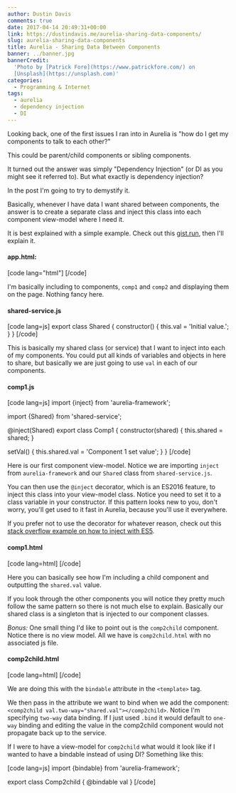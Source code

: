 ```yaml
---
author: Dustin Davis
comments: true
date: 2017-04-14 20:49:31+00:00
link: https://dustindavis.me/aurelia-sharing-data-components/
slug: aurelia-sharing-data-components
title: Aurelia - Sharing Data Between Components
banner: ../banner.jpg
bannerCredit:
  'Photo by [Patrick Fore](https://www.patrickfore.com/) on
  [Unsplash](https://unsplash.com)'
categories:
  - Programming & Internet
tags:
  - aurelia
  - dependency injection
  - DI
---
```


Looking back, one of the first issues I ran into in Aurelia is "how do I get my
components to talk to each other?"

This could be parent/child components or sibling components.

It turned out the answer was simply "Dependency Injection" (or DI as you might
see it referred to). But what exactly is dependency injection?

In the post I'm going to try to demystify it.

Basically, whenever I have data I want shared between components, the answer is
to create a separate class and inject this class into each component view-model
where I need it.

It is best explained with a simple example. Check out this
[gist.run](https://gist.run/?id=060f4d1db4bf7679af00296c0fdd8e5b), then I'll
explain it.

#### app.html:

[code lang="html"] <template> <require from="./comp1"></require>
<require from="./comp2"></require>

<comp1></comp1> <comp2></comp2> </template> [/code]

I'm basically including to components, `comp1` and `comp2` and displaying them
on the page. Nothing fancy here.

#### shared-service.js

[code lang=js] export class Shared { constructor() { this.val = 'Initial
value.'; } } [/code]

This is basically my shared class (or service) that I want to inject into each
of my components. You could put all kinds of variables and objects in here to
share, but basically we are just going to use `val` in each of our components.

#### comp1.js

[code lang=js] import {inject} from 'aurelia-framework';

import {Shared} from 'shared-service';

@inject(Shared) export class Comp1 { constructor(shared) { this.shared = shared;
}

setVal() { this.shared.val = 'Component 1 set value'; } } [/code]

Here is our first component view-model. Notice we are importing `inject` from
`aurelia-framework` and our `Shared` class from `shared-service.js`.

You can then use the `@inject` decorator, which is an ES2016 feature, to inject
this class into your view-model class. Notice you need to set it to a class
variable in your constructor. If this pattern looks new to you, don't worry,
you'll get used to it fast in Aurelia, because you'll use it everywhere.

If you prefer not to use the decorator for whatever reason, check out this
[stack overflow example on how to inject with ES5](http://stackoverflow.com/questions/39122600/how-to-inject-dependencies-in-aurelia-without-using-es6-class-feature).

#### comp1.html

[code lang=html] <template> <require from="./comp1child"></require>

  <div>
    Comp1: ${shared.val}<br>
    <button click.delegate="setVal()">Set Value</button>
  </div><br>

<comp1child></comp1child> </template> [/code]

Here you can basically see how I'm including a child component and outputting
the `shared.val` value.

If you look through the other components you will notice they pretty much follow
the same pattern so there is not much else to explain. Basically our shared
class is a singleton that is injected to our component classes.

_Bonus:_ One small thing I'd like to point out is the `comp2child` component.
Notice there is no view model. All we have is `comp2child.html` with no
associated js file.

#### comp2child.html

[code lang=html] <template bindable="val">

  <div>
    Comp2 Child component with no view-model.<br>
    Edit here too: <input type="text" value.bind="val">
  </div>
</template>
[/code]

We are doing this with the `bindable` attribute in the `<template>` tag.

We then pass in the attribute we want to bind when we add the component:
`<comp2child val.two-way="shared.val"></comp2child>`. Notice I'm specifying
`two-way` data binding. If I just used `.bind` it would default to `one-way`
binding and editing the value in the comp2child component would not propagate
back up to the service.

If I were to have a view-model for `comp2child` what would it look like if I
wanted to have a bindable instead of using DI? Something like this:

[code lang=js] import {bindable} from 'aurelia-framework';

export class Comp2child { @bindable val } [/code]
